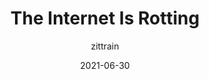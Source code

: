 ---
author: zittrain
date: 2021-06-30
layout: post.njk
publisher: theatlantic
tags:
  - link-rot
  - meta
target_url: https://www.theatlantic.com/technology/archive/2021/06/the-internet-is-a-collective-hallucination/619320/
title: The Internet Is Rotting
---